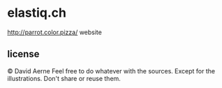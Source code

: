 # elastiq.ch
http://parrot.color.pizza/ website

## license 
© David Aerne
Feel free to do whatever with the sources. Except for the illustrations. Don't share or reuse them.
